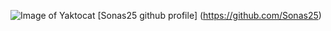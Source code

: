 ![Image of Yaktocat](https://octodex.github.com/images/yaktocat.png)
[Sonas25 github profile] (https://github.com/Sonas25)
